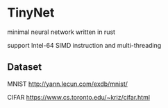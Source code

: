 # TinyNet #

minimal neural network written in rust

support Intel-64 SIMD instruction and multi-threading

## Dataset

MNIST http://yann.lecun.com/exdb/mnist/

CIFAR https://www.cs.toronto.edu/~kriz/cifar.html

